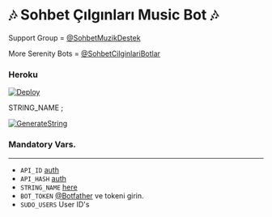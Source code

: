 <h1 align="centre">🎶 Sohbet Çılgınları Music Bot 🎶</h1>

Support Group = [@SohbetMuzikDestek](https://t.me/SohbetMuzikDestek)

More Serenity Bots = [@SohbetCilginlariBotlar](https://t.me/SohbetCilginlariBotlar)

<h3 align="centre"> Heroku </h4>

[![Deploy](https://www.herokucdn.com/deploy/button.svg)](https://heroku.com/deploy?template=https://github.com/cancinconnnbot/SohbetCilginlariMuzik)

STRING_NAME ;

[![GenerateString](https://img.shields.io/badge/repl.it-generateString-yellowgreen)](https://repl.it/@subinps/getStringName)

### Mandatory Vars. 
----------------------------------
   - `API_ID` [auth](https://my.telegram.org/auth)
   - `API_HASH` [auth](https://my.telegram.org/auth)
   - `STRING_NAME` [here](https://repl.it/@subinps/getStringName)
   - `BOT_TOKEN`  [@Botfather](https://t.me/botfather) ve tokeni girin. 
   - `SUDO_USERS` User ID's

